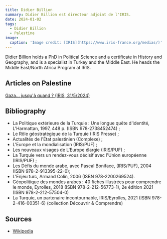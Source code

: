 ```yaml
---
title: Didier Billion
summary: Didier Billion est directeur adjoint de l'IRIS.
date: 2024-01-02
tags:
  - Didier Billion
  - Palestine
image:
  caption: 'Image credit: [IRIS](https://www.iris-france.org/medias/)'
---
```


Didier Billion holds a PhD in Political Science and a certificate in History and Geography, and is a specialist in Turkey and the Middle East. He heads the Middle East/North Africa Program at IRIS.

## Articles on Palestine

[Gaza… jusqu'à quand ? (IRIS, 31/5/2024)](https://www.iris-france.org/186735-gaza-jusqua-quand/)


## Bibliography

- La Politique extérieure de la Turquie : Une longue quête d'identité, L'Harmattan, 1997, 448 p. (ISBN 978-2738452474) ;
- Le Rôle géostratégique de la Turquie (IRIS Presse) ;
- Actualités de l'État palestinien (Complexe) ;
- L'Europe et la mondialisation (IRIS/PUF) ;
- Les nouveaux visages de L'Europe élargie (IRIS/PUF) ;
- La Turquie vers un rendez-vous décisif avec l'Union européenne (IRIS/PUF) ;
- Les Défis du monde arabe, avec Pascal Boniface, (IRIS/PUF), 2004 (ISBN 978-2-913395-22-0);
- L'Enjeu turc, Armand Colin, 2006 (ISBN 978-2200269524).
- Géopolitique des mondes arabes : 40 fiches illustrées pour comprendre le monde, Eyrolles, 2018 (ISBN 978-2-212-56773-1), 2e édition 2021 (ISBN 978-2-212-57504-0)
- La Turquie, un partenaire incontournable, IRIS/Eyrolles, 2021 (ISBN 978-2-416-00351-6) (collection Découvrir & Comprendre)

## Sources

- [Wikipedia](https://fr.wikipedia.org/wiki/Didier_Billion)